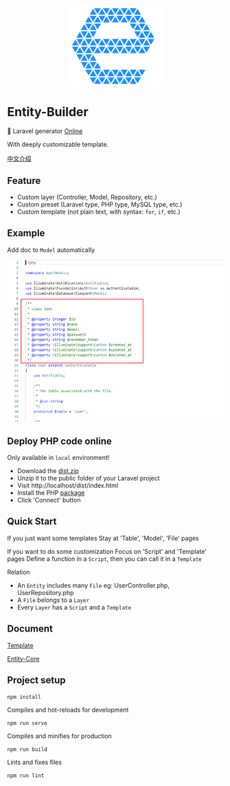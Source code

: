 
<p align="center">
    <img src="public/logo.svg" alt="logo" width="222" />
</p>

# Entity-Builder

:tomato: Laravel generator [Online](https://googee.github.io/Entity-Builder/dist)

With deeply customizable template.

[中文介绍](README.zh.md)


## Feature

- Custom layer (Controller, Model, Repository, etc.)
- Custom preset (Laravel type, PHP type, MySQL type, etc.)
- Custom template (not plain text, with syntax: `for`, `if`, etc.)


## Example

Add doc to `Model` automatically

![Model](https://github.com/GooGee/Entity-Builder/raw/gh-pages/image/model.png)


## Deploy PHP code online

Only available in `local` environment!

- Download the [dist.zip](https://github.com/GooGee/Entity-Builder/releases)
- Unzip it to the public folder of your Laravel project
- Visit http://localhost/dist/index.html
- Install the PHP [package](https://github.com/GooGee/Entity)
- Click 'Connect' button


## Quick Start

If you just want some templates
Stay at 'Table', 'Model', 'File' pages

If you want to do some customization
Focus on 'Script' and 'Template' pages
Define a function in a `Script`, then you can call it in a `Template`

Relation
- An `Entity` includes many `File` eg: UserController.php, UserRepository.php
- A `File` belongs to a `Layer`
- Every `Layer` has a `Script` and a `Template`


## Document

[Template](https://mozilla.github.io/nunjucks/templating.html)

[Entity-Core](https://googee.github.io/Entity-Core/docs/)


## Project setup
```
npm install
```

Compiles and hot-reloads for development
```
npm run serve
```

Compiles and minifies for production
```
npm run build
```

Lints and fixes files
```
npm run lint
```
